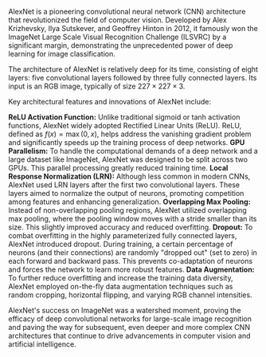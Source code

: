 
AlexNet is a pioneering convolutional neural network (CNN) architecture that revolutionized the field of computer vision. Developed by Alex Krizhevsky, Ilya Sutskever, and Geoffrey Hinton in 2012, it famously won the ImageNet Large Scale Visual Recognition Challenge (ILSVRC) by a significant margin, demonstrating the unprecedented power of deep learning for image classification.

The architecture of AlexNet is relatively deep for its time, consisting of eight layers: five convolutional layers followed by three fully connected layers. Its input is an RGB image, typically of size $227 \times 227 \times 3$.

Key architectural features and innovations of AlexNet include:


<b> ReLU Activation Function:</b> Unlike traditional sigmoid or tanh activation functions, AlexNet widely adopted Rectified Linear Units (ReLU). ReLU, defined as $f(x) = \max(0, x)$, helps address the vanishing gradient problem and significantly speeds up the training process of deep networks.
<b> GPU Parallelism:</b> To handle the computational demands of a deep network and a large dataset like ImageNet, AlexNet was designed to be split across two GPUs. This parallel processing greatly reduced training time.
<b>Local Response Normalization (LRN):</b> Although less common in modern CNNs, AlexNet used LRN layers after the first two convolutional layers. These layers aimed to normalize the output of neurons, promoting competition among features and enhancing generalization.
<b>Overlapping Max Pooling:</b> Instead of non-overlapping pooling regions, AlexNet utilized overlapping max pooling, where the pooling window moves with a stride smaller than its size. This slightly improved accuracy and reduced overfitting.
<b>Dropout:</b> To combat overfitting in the highly parameterized fully connected layers, AlexNet introduced dropout. During training, a certain percentage of neurons (and their connections) are randomly "dropped out" (set to zero) in each forward and backward pass. This prevents co-adaptation of neurons and forces the network to learn more robust features.
<b>Data Augmentation:</b> To further reduce overfitting and increase the training data diversity, AlexNet employed on-the-fly data augmentation techniques such as random cropping, horizontal flipping, and varying RGB channel intensities.

AlexNet's success on ImageNet was a watershed moment, proving the efficacy of deep convolutional networks for large-scale image recognition and paving the way for subsequent, even deeper and more complex CNN architectures that continue to drive advancements in computer vision and artificial intelligence.
